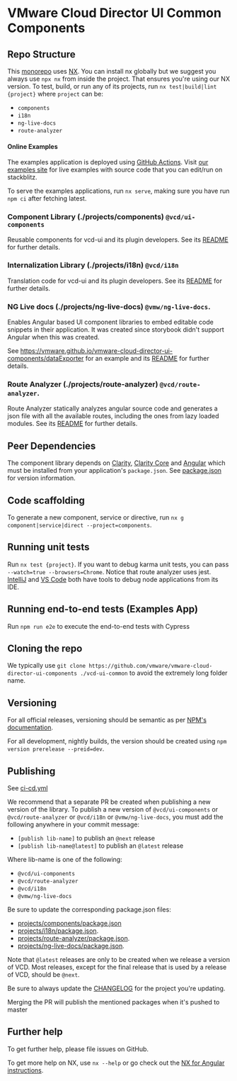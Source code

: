 # VMware Cloud Director UI Common Components

## Repo Structure

This [monorepo](https://angular.io/guide/file-structure#multiple-projects) uses [NX](https://nx.dev/). You
can install nx globally but we suggest you always use `npx nx` from inside the project. That ensures you're
using our NX version.
To test, build, or run any of its projects, run `nx test|build|lint {project}` where `project` can be:

-   `components`
-   `i18n`
-   `ng-live-docs`
-   `route-analyzer`

#### Online Examples

The examples application is deployed using [GitHub Actions](.github/workflows/ci-cd.yml). Visit
[our examples site](https://vmware.github.io/vmware-cloud-director-ui-components/) for live examples with source
code that you can edit/run on stackblitz.

To serve the examples applications, run `nx serve`, making sure you have run `npm ci` after fetching latest.

### Component Library (./projects/components) `@vcd/ui-components`

Reusable components for vcd-ui and its plugin developers. See its [README](projects/components/README.md)
for further details.

### Internalization Library (./projects/i18n) `@vcd/i18n`

Translation code for vcd-ui and its plugin developers. See its [README](projects/i18n/README.md)
for further details.

### NG Live docs (./projects/ng-live-docs) `@vmw/ng-live-docs`.

Enables Angular based UI component libraries to embed editable code snippets in their application. It was created
since storybook didn't support Angular when this was created.

See https://vmware.github.io/vmware-cloud-director-ui-components/dataExporter for an example and its
[README](projects/ng-live-docs/README.md) for further details.

### Route Analyzer (./projects/route-analyzer) `@vcd/route-analyzer`.

Route Analyzer statically analyzes angular source code and generates a json file with all the available routes,
including the ones from lazy loaded modules. See its [README](projects/route-analyzer/README.md)
for further details.

## Peer Dependencies

The component library depends on [Clarity](https://clarity.design/), [Clarity Core](https://core.clarity.design) and 
[Angular](https://angular.io/) which must be installed from your application's `package.json`. 
See [package.json](package.json) for version information.

## Code scaffolding

To generate a new component, service or directive, run `nx g component|service|direct --project=components`.

## Running unit tests

Run `nx test {project}`. If you want to debug karma unit tests, you can pass `--watch=true --browsers=Chrome`. Notice
that route analyzer uses jest. [IntelliJ](https://www.jetbrains.com/help/idea/running-unit-tests-on-jest.html) and
[VS Code](https://gist.github.com/jherax/231b2dda7f9cce20e13f4590594fdb70) both have tools to debug node applications
from its IDE.

## Running end-to-end tests (Examples App)

Run `npm run e2e` to execute the end-to-end tests with Cypress

## Cloning the repo

We typically use `git clone https://github.com/vmware/vmware-cloud-director-ui-components ./vcd-ui-common` to avoid
the extremely long folder name.

## Versioning

For all official releases, versioning should be semantic as per [NPM's documentation](https://docs.npmjs.com/about-semantic-versioning).

For all development, nightly builds, the version should be created using `npm version prerelease --preid=dev`.

## Publishing

See [ci-cd.yml](.github/workflows/ci-cd.yml)

We recommend that a separate PR be created when publishing a new version of the library. To publish a new version
of `@vcd/ui-components` or `@vcd/route-analyzer` or `@vcd/i18n` or `@vmw/ng-live-docs`, you must add the following
anywhere in your commit message:

-   `[publish lib-name]` to publish an `@next` release
-   `[publish lib-name@latest]` to publish an `@latest` release

Where lib-name is one of the following:

-   `@vcd/ui-components`
-   `@vcd/route-analyzer`
-   `@vcd/i18n`
-   `@vmw/ng-live-docs`

Be sure to update the corresponding package.json files:

-   [projects/components/package.json](./projects/components/package.json)
-   [projects/i18n/package.json](./projects/i18n/package.json).
-   [projects/route-analyzer/package.json](./projects/route-analyzer/package.json).
-   [projects/ng-live-docs/package.json](./projects/ng-live-docs/package.json).

Note that `@latest` releases are only to be created when we release a version of VCD. Most releases, except for the
final release that is used by a release of VCD, should be `@next`.

Be sure to always update the [CHANGELOG](projects/components/CHANGELOG.MD) for the project you're updating.

Merging the PR will publish the mentioned packages when it's pushed to master

## Further help

To get further help, please file issues on GitHub.

To get more help on NX, use `nx --help` or go check out the
[NX for Angular instructions](https://nx.dev/recipes/adopting-nx/migration-angular).
